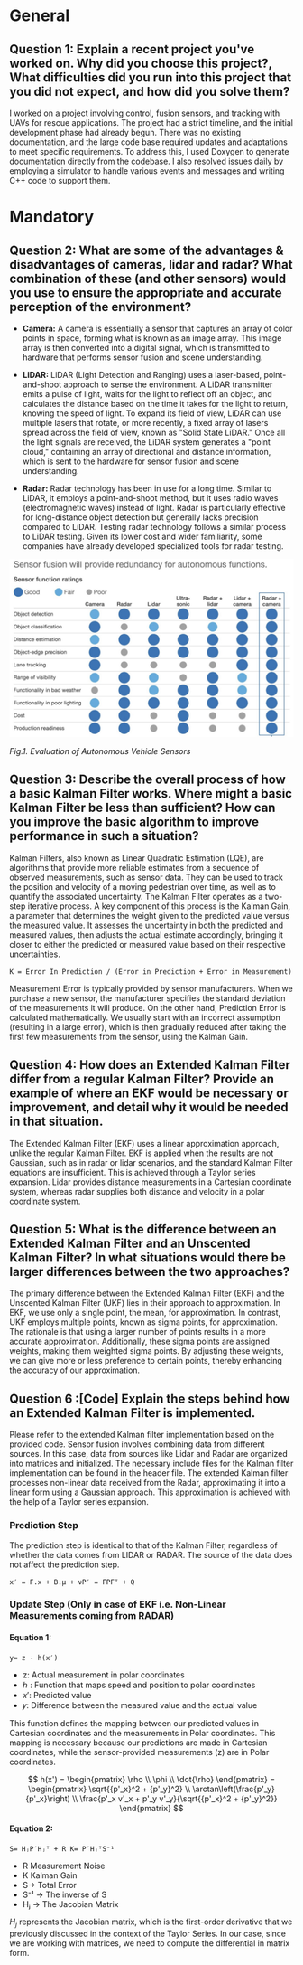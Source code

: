 # General
## Question 1: Explain a recent project you've worked on. Why did you choose this project?, What difficulties did you run into this project that you did not expect, and how did you solve them?

I worked on a project involving control, fusion sensors, and tracking with UAVs for rescue applications. The project had a strict timeline, and the initial development phase had already begun. There was no existing documentation, and the large code base required updates and adaptations to meet specific requirements. To address this, I used Doxygen to generate documentation directly from the codebase. I also resolved issues daily by employing a simulator to handle various events and messages and writing C++ code to support them.

# Mandatory
## Question 2: What are some of the advantages & disadvantages of cameras, lidar and radar? What combination of these (and other sensors) would you use to ensure the appropriate and accurate perception of the environment?

* **Camera:** A camera is essentially a sensor that captures an array of color points in space, forming what is known as an image array. This image array is then converted into a digital signal, which is transmitted to hardware that performs sensor fusion and scene understanding.

* **LiDAR:** LiDAR (Light Detection and Ranging) uses a laser-based, point-and-shoot approach to sense the environment. A LiDAR transmitter emits a pulse of light, waits for the light to reflect off an object, and calculates the distance based on the time it takes for the light to return, knowing the speed of light. To expand its field of view, LiDAR can use multiple lasers that rotate, or more recently, a fixed array of lasers spread across the field of view, known as "Solid State LiDAR." Once all the light signals are received, the LiDAR system generates a "point cloud," containing an array of directional and distance information, which is sent to the hardware for sensor fusion and scene understanding.

* **Radar:** Radar technology has been in use for a long time. Similar to LiDAR, it employs a point-and-shoot method, but it uses radio waves (electromagnetic waves) instead of light. Radar is particularly effective for long-distance object detection but generally lacks precision compared to LiDAR. Testing radar technology follows a similar process to LiDAR testing. Given its lower cost and wider familiarity, some companies have already developed specialized tools for radar testing.

![](https://github.com/1Px-Vision/Vision-Based-Off-Road-Hazard-Detection-for-Freespace-Navigation/blob/main/Autonomous-Systems-Interview-Practice-Project/Sensor_Fusion_Table.jpg)

*Fig.1. Evaluation of Autonomous Vehicle Sensors*

## Question 3: Describe the overall process of how a basic Kalman Filter works. Where might a basic Kalman Filter be less than sufficient? How can you improve the basic algorithm to improve performance in such a situation?

Kalman Filters, also known as Linear Quadratic Estimation (LQE), are algorithms that provide more reliable estimates from a sequence of observed measurements, such as sensor data. They can be used to track the position and velocity of a moving pedestrian over time, as well as to quantify the associated uncertainty. The Kalman Filter operates as a two-step iterative process. A key component of this process is the Kalman Gain, a parameter that determines the weight given to the predicted value versus the measured value. It assesses the uncertainty in both the predicted and measured values, then adjusts the actual estimate accordingly, bringing it closer to either the predicted or measured value based on their respective uncertainties.

````
K = Error In Prediction / (Error in Prediction + Error in Measurement)
````

Measurement Error is typically provided by sensor manufacturers. When we purchase a new sensor, the manufacturer specifies the standard deviation of the measurements it will produce. On the other hand, Prediction Error is calculated mathematically. We usually start with an incorrect assumption (resulting in a large error), which is then gradually reduced after taking the first few measurements from the sensor, using the Kalman Gain.

## Question 4: How does an Extended Kalman Filter differ from a regular Kalman Filter? Provide an example of where an EKF would be necessary or improvement, and detail why it would be needed in that situation.

The Extended Kalman Filter (EKF) uses a linear approximation approach, unlike the regular Kalman Filter. EKF is applied when the results are not Gaussian, such as in radar or lidar scenarios, and the standard Kalman Filter equations are insufficient. This is achieved through a Taylor series expansion. Lidar provides distance measurements in a Cartesian coordinate system, whereas radar supplies both distance and velocity in a polar coordinate system.

## Question 5: What is the difference between an Extended Kalman Filter and an Unscented Kalman Filter? In what situations would there be larger differences between the two approaches?

The primary difference between the Extended Kalman Filter (EKF) and the Unscented Kalman Filter (UKF) lies in their approach to approximation. In EKF, we use only a single point, the mean, for approximation. In contrast, UKF employs multiple points, known as sigma points, for approximation. The rationale is that using a larger number of points results in a more accurate approximation. Additionally, these sigma points are assigned weights, making them weighted sigma points. By adjusting these weights, we can give more or less preference to certain points, thereby enhancing the accuracy of our approximation.

## Question 6 :[Code] Explain the steps behind how an Extended Kalman Filter is implemented.

Please refer to the extended Kalman filter implementation based on the provided code. Sensor fusion involves combining data from different sources. In this case, data from sources like Lidar and Radar are organized into matrices and initialized. The necessary include files for the Kalman filter implementation can be found in the header file. The extended Kalman filter processes non-linear data received from the Radar, approximating it into a linear form using a Gaussian approach. This approximation is achieved with the help of a Taylor series expansion.

### Prediction Step
The prediction step is identical to that of the Kalman Filter, regardless of whether the data comes from LIDAR or RADAR. The source of the data does not affect the prediction step.

````
x′ = F.x + B.μ + νP′ = FPFᵀ + Q
````

### Update Step (Only in case of EKF i.e. Non-Linear Measurements coming from RADAR)

#### Equation 1:

````
y= z - h(x′)
````
* z: Actual measurement in polar coordinates
* ℎ : Function that maps speed and position to polar coordinates
* 𝑥′: Predicted value
* 𝑦: Difference between the measured value and the actual value

This function defines the mapping between our predicted values in Cartesian coordinates and the measurements in Polar coordinates. This mapping is necessary because our predictions are made in Cartesian coordinates, while the sensor-provided measurements (z) are in Polar coordinates.

$$
h(x') = 
\begin{pmatrix}
\rho \\
\phi \\
\dot{\rho}
\end{pmatrix} = 
\begin{pmatrix}
\sqrt{{p'_x}^2 + {p'_y}^2} \\
\arctan\left(\frac{p'_y}{p'_x}\right) \\
\frac{p'_x v'_x + p'_y v'_y}{\sqrt{{p'_x}^2 + {p'_y}^2}}
\end{pmatrix}
$$

#### Equation 2:
````
S= HⱼP′Hⱼᵀ + R K= P′HⱼᵀS⁻¹
````
* R Measurement Noise
* K Kalman Gain
* S-> Total Error
* S⁻¹ -> The inverse of S
* Hⱼ -> The Jacobian Matrix

$H_{j}$ represents the Jacobian matrix, which is the first-order derivative that we previously discussed in the context of the Taylor Series. In our case, since we are working with matrices, we need to compute the differential in matrix form.
